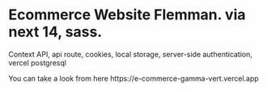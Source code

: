 <h1>Ecommerce Website Flemman. via next 14, sass.</h1>
<p>Context API, api route, cookies, local storage, server-side authentication, vercel postgresql</p>
<p>You can take a look from here https://e-commerce-gamma-vert.vercel.app</p>
